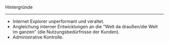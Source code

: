 Hintergründe

---

* Internet Explorer unperformant und veraltet.
* Angleichung interner Entwicklungen an die "Welt da draußen/die Welt im ganzen" (die Nutzungsbedürfnisse der Kunden).
* Administrative Kontrolle.